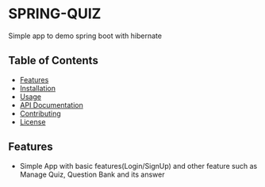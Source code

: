 # SPRING-QUIZ

Simple app to demo spring boot with hibernate

## Table of Contents

- [Features](#features)
- [Installation](#installation)
- [Usage](#usage)
- [API Documentation](#api-documentation)
- [Contributing](#contributing)
- [License](#license)

## Features

- Simple App with basic features(Login/SignUp) and other feature such as Manage Quiz, Question Bank and its answer
